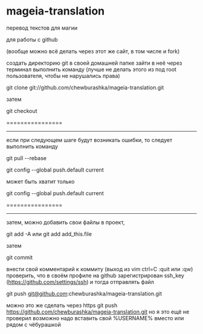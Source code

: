 mageia-translation
==================

перевод текстов для магии

для работы с github

(вообще можно всё делать через этот же сайт, в том числе и fork)

создать директорию git в своей домашней папке
зайти в неё через терминал выполнить команду (лучше не делать этого из под root пользователя, чтобы не нарушались права)

git clone git://github.com/chewburashka/mageia-translation.git

затем 

git checkout

================
- - - - - - - - - -
если при следующем шаге будут возникать ошибки, то следует выполнить команду

git pull --rebase

git config --global push.default current

может быть хватит только 

git config --global push.default current

================
- - - - - - - - - -

затем, можно добавить свои файлы в проект, 

git add -A или git add add_this.file

затем

git commit

внести свой комментарий к коммиту (выход из vim ctrl=C :quit или :qw)
проверить, что в своём профиле на github зарегистрирован ssh_key (https://github.com/settings/ssh)
и тогда отправлять файл

git push git@github.com:chewburashka/mageia-translation.git

можно это же сделать через https
git push https://github.com/chewburashka/mageia-translation.git
но я это ещё не проверил возможно надо вставить свой %USERNAME% вместо или рядом с чёбурашкой


